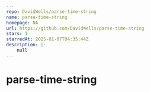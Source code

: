 ```yaml
---
repo: DavidWells/parse-time-string
name: parse-time-string
homepage: NA
url: https://github.com/DavidWells/parse-time-string
stars: 1
starredAt: 2025-01-07T04:35:44Z
description: |-
    null
---
```


# parse-time-string
